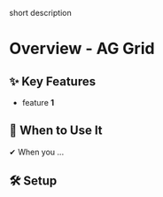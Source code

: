 short description

# Overview - AG Grid

## ✨ Key Features

- feature **1**

## 📌 When to Use It

✔ When you ...

## 🛠️ Setup
